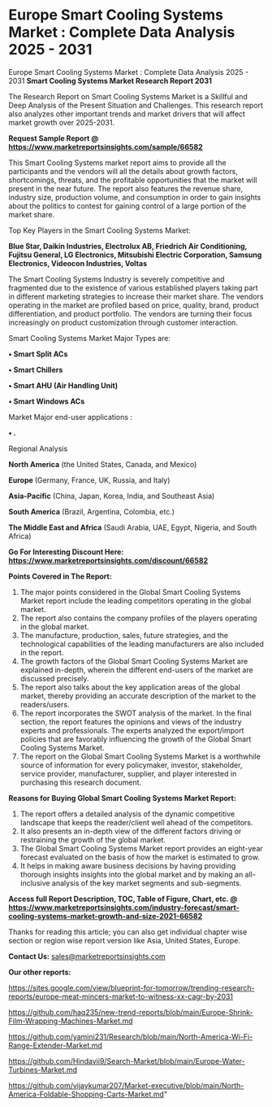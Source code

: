 # Europe Smart Cooling Systems Market : Complete Data Analysis 2025 - 2031
 Europe Smart Cooling Systems Market : Complete Data Analysis 2025 - 2031
<strong>Smart Cooling Systems Market Research Report 2031</strong>

The Research Report on Smart Cooling Systems Market is a Skillful and Deep Analysis of the Present Situation and Challenges. This research report also analyzes other important trends and market drivers that will affect market growth over 2025-2031.

<strong>Request Sample Report @ <a href=https://www.marketreportsinsights.com/sample/66582>https://www.marketreportsinsights.com/sample/66582</a></strong>

This Smart Cooling Systems market report aims to provide all the participants and the vendors will all the details about growth factors, shortcomings, threats, and the profitable opportunities that the market will present in the near future. The report also features the revenue share, industry size, production volume, and consumption in order to gain insights about the politics to contest for gaining control of a large portion of the market share.

Top Key Players in the Smart Cooling Systems Market:

<strong>Blue Star, Daikin Industries, Electrolux AB, Friedrich Air Conditioning, Fujitsu General, LG Electronics, Mitsubishi Electric Corporation, Samsung Electronics, Videocon Industries, Voltas</strong>

The Smart Cooling Systems Industry is severely competitive and fragmented due to the existence of various established players taking part in different marketing strategies to increase their market share. The vendors operating in the market are profiled based on price, quality, brand, product differentiation, and product portfolio. The vendors are turning their focus increasingly on product customization through customer interaction.

Smart Cooling Systems Market Major Types are:

<strong>• Smart Split ACs

• Smart Chillers

• Smart AHU (Air Handling Unit)

• Smart Windows ACs</strong>

Market Major end-user applications :

<strong>• .</strong>

Regional Analysis

</u><strong><b>North America</b></strong> (the United States, Canada, and Mexico)

<strong><b>Europe </b></strong>(Germany, France, UK, Russia, and Italy)

<strong><b>Asia-Pacific</b></strong> (China, Japan, Korea, India, and Southeast Asia)

<strong><b>South America</b></strong> (Brazil, Argentina, Colombia, etc.)

<strong><b>The Middle East and Africa</b></strong> (Saudi Arabia, UAE, Egypt, Nigeria, and South Africa)

<strong>Go For Interesting Discount Here: <a href=https://www.marketreportsinsights.com/discount/66582>https://www.marketreportsinsights.com/discount/66582</a></strong>

<strong>Points Covered in The Report:</strong>
<ol>
  <li>The major points considered in the Global Smart Cooling Systems Market report include the leading competitors operating in the global market.</li>
  <li>The report also contains the company profiles of the players operating in the global market.</li>
  <li>The manufacture, production, sales, future strategies, and the technological capabilities of the leading manufacturers are also included in the report.</li>
  <li>The growth factors of the Global Smart Cooling Systems Market are explained in-depth, wherein the different end-users of the market are discussed precisely.</li>
  <li>The report also talks about the key application areas of the global market, thereby providing an accurate description of the market to the readers/users.</li>
  <li>The report incorporates the SWOT analysis of the market. In the final section, the report features the opinions and views of the industry experts and professionals. The experts analyzed the export/import policies that are favorably influencing the growth of the Global Smart Cooling Systems Market.</li>
  <li>The report on the Global Smart Cooling Systems Market is a worthwhile source of information for every policymaker, investor, stakeholder, service provider, manufacturer, supplier, and player interested in purchasing this research document.</li>
</ol>
<strong>Reasons for Buying Global Smart Cooling Systems Market Report:</strong>

<ol>
  <li>The report offers a detailed analysis of the dynamic competitive landscape that keeps the reader/client well ahead of the competitors.</li>
  <li>It also presents an in-depth view of the different factors driving or restraining the growth of the global market.</li>
  <li>The Global Smart Cooling Systems Market report provides an eight-year forecast evaluated on the basis of how the market is estimated to grow.</li>
  <li>It helps in making aware business decisions by having providing thorough insights insights into the global market and by making an all-inclusive analysis of the key market segments and sub-segments.</li>
</ol>
<strong>Access full Report Description, TOC, Table of Figure, Chart, etc. @ <a href=https://www.marketreportsinsights.com/industry-forecast/smart-cooling-systems-market-growth-and-size-2021-66582>https://www.marketreportsinsights.com/industry-forecast/smart-cooling-systems-market-growth-and-size-2021-66582</a></strong>


Thanks for reading this article; you can also get individual chapter wise section or region wise report version like Asia, United States, Europe.

<strong>Contact Us:</strong>
sales@marketreportsinsights.com

<strong>Our other reports:</strong>

<a href=https://sites.google.com/view/blueprint-for-tomorrow/trending-research-reports/europe-meat-mincers-market-to-witness-xx-cagr-by-2031>https://sites.google.com/view/blueprint-for-tomorrow/trending-research-reports/europe-meat-mincers-market-to-witness-xx-cagr-by-2031</a>

<a href=https://github.com/haq235/new-trend-reports/blob/main/Europe-Shrink-Film-Wrapping-Machines-Market.md>https://github.com/haq235/new-trend-reports/blob/main/Europe-Shrink-Film-Wrapping-Machines-Market.md</a>

<a href=https://github.com/yamini231/Research/blob/main/North-America-Wi-Fi-Range-Extender-Market.md>https://github.com/yamini231/Research/blob/main/North-America-Wi-Fi-Range-Extender-Market.md</a>

<a href=https://github.com/Hindavii9/Search-Market/blob/main/Europe-Water-Turbines-Market.md>https://github.com/Hindavii9/Search-Market/blob/main/Europe-Water-Turbines-Market.md</a>

<a href=https://github.com/vijaykumar207/Market-executive/blob/main/North-America-Foldable-Shopping-Carts-Market.md>https://github.com/vijaykumar207/Market-executive/blob/main/North-America-Foldable-Shopping-Carts-Market.md</a>"
